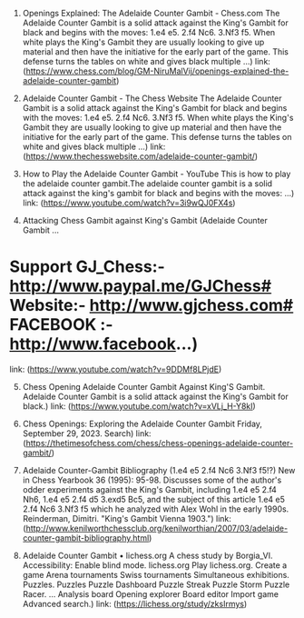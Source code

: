 ---
---
1. Openings Explained: The Adelaide Counter Gambit - Chess.com
The Adelaide Counter Gambit is a solid attack against the King's Gambit for black and begins with the moves: 1.e4 e5. 2.f4 Nc6. 3.Nf3 f5. When white plays the King's Gambit they are usually looking to give up material and then have the initiative for the early part of the game. This defense turns the tables on white and gives black multiple ...)
link: (https://www.chess.com/blog/GM-NiruMalVij/openings-explained-the-adelaide-counter-gambit)


2. Adelaide Counter Gambit - The Chess Website
The Adelaide Counter Gambit is a solid attack against the King's Gambit for black and begins with the moves: 1.e4 e5. 2.f4 Nc6. 3.Nf3 f5. When white plays the King's Gambit they are usually looking to give up material and then have the initiative for the early part of the game. This defense turns the tables on white and gives black multiple ...)
link: (https://www.thechesswebsite.com/adelaide-counter-gambit/)


3. How to Play the Adelaide Counter Gambit - YouTube
This is how to play the adelaide counter gambit.The adelaide counter gambit is a solid attack against the king's gambit for black and begins with the moves: ...)
link: (https://www.youtube.com/watch?v=3i9wQJ0FX4s)


4. Attacking Chess Gambit against King's Gambit (Adelaide Counter Gambit ...
# Support GJ_Chess:- http://www.paypal.me/GJChess# Website:- http://www.gjchess.com# FACEBOOK :- http://www.facebook...)
link: (https://www.youtube.com/watch?v=9DDMf8LPjdE)


5. Chess Opening Adelaide Counter Gambit Against King'S Gambit.
Adelaide Counter Gambit is a solid attack against the King's Gambit for black.)
link: (https://www.youtube.com/watch?v=xVLj_H-Y8kI)


6. Chess Openings: Exploring the Adelaide Counter Gambit
Friday, September 29, 2023. Search)
link: (https://thetimesofchess.com/chess/chess-openings-adelaide-counter-gambit/)


7. Adelaide Counter-Gambit Bibliography (1.e4 e5 2.f4 Nc6 3.Nf3 f5!?)
New in Chess Yearbook 36 (1995): 95-98. Discusses some of the author's odder experiments against the King's Gambit, including 1.e4 e5 2.f4 Nh6, 1.e4 e5 2.f4 d5 3.exd5 Bc5, and the subject of this article 1.e4 e5 2.f4 Nc6 3.Nf3 f5 which he analyzed with Alex Wohl in the early 1990s. Reinderman, Dimitri. "King's Gambit Vienna 1903.")
link: (http://www.kenilworthchessclub.org/kenilworthian/2007/03/adelaide-counter-gambit-bibliography.html)


8. Adelaide Counter Gambit • lichess.org
A chess study by Borgia_VI. Accessibility: Enable blind mode. lichess.org Play lichess.org. Create a game Arena tournaments Swiss tournaments Simultaneous exhibitions. Puzzles. Puzzles Puzzle Dashboard Puzzle Streak Puzzle Storm Puzzle Racer. ... Analysis board Opening explorer Board editor Import game Advanced search.)
link: (https://lichess.org/study/zksIrmys)


